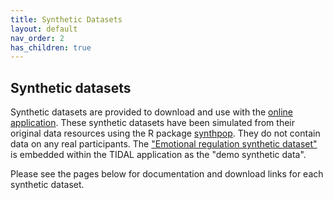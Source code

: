```yaml
---
title: Synthetic Datasets
layout: default
nav_order: 2
has_children: true
---
```


## Synthetic datasets

Synthetic datasets are provided to download and use with the [online application](/docs/installation/Online). These synthetic datasets have been simulated from their original data resources using the R package [synthpop](https://cran.r-project.org/web/packages/synthpop/index.html). They do not contain data on any real participants. The ["Emotional regulation synthetic dataset"](/docs/synthetic_data/emot_reg) is embedded within the TIDAL application as the "demo synthetic data".

Please see the pages below for documentation and download links for each synthetic dataset.
